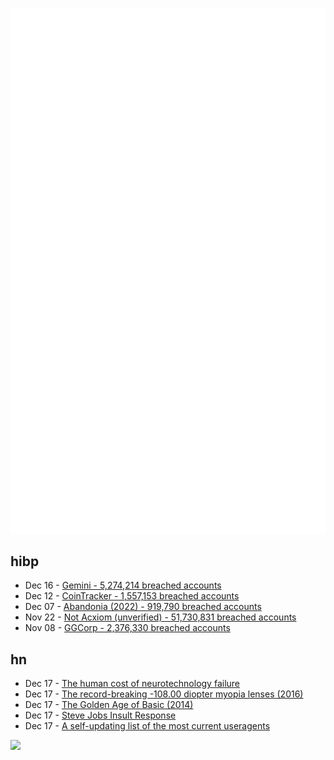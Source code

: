 ![Metrics](https://raw.githubusercontent.com/phixion/phixion/master/metrics.svg)

## hibp

<!--
for https://github.com/phixion/phixion/blob/main/.github/workflows/feeds.yml
-->
<!--START_SECTION:haveibeenpwnd-->
- Dec 16 - [Gemini - 5,274,214 breached accounts](https://haveibeenpwned.com/PwnedWebsites#Gemini)
- Dec 12 - [CoinTracker - 1,557,153 breached accounts](https://haveibeenpwned.com/PwnedWebsites#CoinTracker)
- Dec 07 - [Abandonia (2022) - 919,790 breached accounts](https://haveibeenpwned.com/PwnedWebsites#Abandonia2022)
- Nov 22 - [Not Acxiom (unverified) - 51,730,831 breached accounts](https://haveibeenpwned.com/PwnedWebsites#NotAcxiom)
- Nov 08 - [GGCorp - 2,376,330 breached accounts](https://haveibeenpwned.com/PwnedWebsites#GGCorp)
<!--END_SECTION:haveibeenpwnd-->

## hn

<!--
for https://github.com/phixion/phixion/blob/main/.github/workflows/feeds.yml
-->
<!--START_SECTION:hn-->
- Dec 17 - [The human cost of neurotechnology failure](https://www.nature.com/immersive/d41586-022-03810-5/index.html)
- Dec 17 - [The record-breaking -108.00 diopter myopia lenses (2016)](https://www.pointsdevue.com/article/record-high-myopia-solved-alliance-experts-10800-d)
- Dec 17 - [The Golden Age of Basic (2014)](https://spectrum.ieee.org/the-golden-age-of-basic)
- Dec 17 - [Steve Jobs Insult Response](https://www.youtube.com/watch?v=oeqPrUmVz-o)
- Dec 17 - [A self-updating list of the most current useragents](https://www.useragents.me)
<!--END_SECTION:hn-->

<!--
for https://yhype.me
-->
![](https://hit.yhype.me/github/profile?user_id=13013670)
